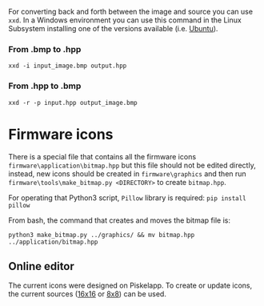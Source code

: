 For converting back and forth between the image and source you can use `xxd`. In a Windows environment you can use this command in the Linux Subsystem installing one of the versions available (i.e. [Ubuntu](https://ubuntu.com/tutorials/tutorial-ubuntu-on-windows#1-overview)). 

### From .bmp to .hpp
`xxd -i input_image.bmp output.hpp`

### From .hpp to .bmp
`xxd -r -p input.hpp output_image.bmp `

# Firmware icons

There is a special file that contains all the firmware icons `firmware\application\bitmap.hpp` but this file should not be edited directly, instead, new icons should be created in `firmware\graphics` and then run `firmware\tools\make_bitmap.py <DIRECTORY>` to create `bitmap.hpp`.

For operating that Python3 script, `Pillow` library is required: `pip install pillow`

From bash, the command that creates and moves the bitmap file is:

`python3 make_bitmap.py ../graphics/ && mv bitmap.hpp ../application/bitmap.hpp`

## Online editor

The current icons were designed on Piskelapp. To create or update icons, the current sources ([16x16](https://www.piskelapp.com/p/agxzfnBpc2tlbC1hcHByEwsSBlBpc2tlbBiAgKC9vPncCww/view) or [8x8](https://www.piskelapp.com/p/agxzfnBpc2tlbC1hcHByEwsSBlBpc2tlbBiAgKC9vPncCww/view)) can be used.
